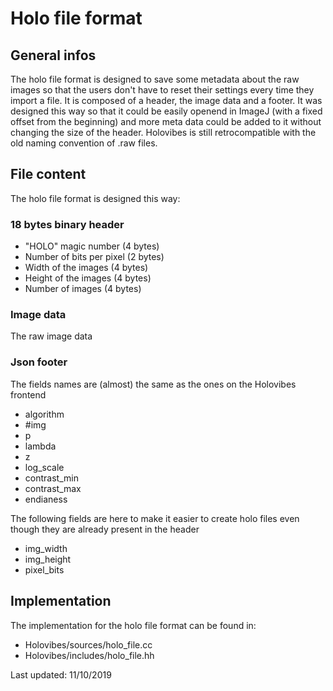 # Holo file format

## General infos

The holo file format is designed to save some metadata about the raw images so
that the users don't have to reset their settings every time they import a file.
It is composed of a header, the image data and a footer. It was designed this
way so that it could be easily openend in ImageJ (with a fixed offset from the
beginning) and more meta data could be added to it without changing the size
of the header. Holovibes is still retrocompatible with the old naming convention
of .raw files.

## File content

The holo file format is designed this way:

### 18 bytes binary header

* "HOLO" magic number (4 bytes)
* Number of bits per pixel (2 bytes)
* Width of the images (4 bytes)
* Height of the images (4 bytes)
* Number of images (4 bytes)

### Image data

The raw image data

### Json footer

The fields names are (almost) the same as the ones on the Holovibes frontend

* algorithm
* #img
* p
* lambda
* z
* log_scale
* contrast_min
* contrast_max
* endianess

The following fields are here to make it easier to create holo files even though
they are already present in the header

* img_width
* img_height
* pixel_bits

## Implementation

The implementation for the holo file format can be found in:

* Holovibes/sources/holo_file.cc
* Holovibes/includes/holo_file.hh

Last updated: 11/10/2019
